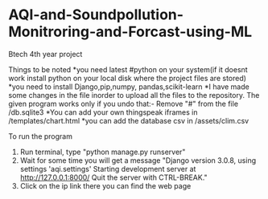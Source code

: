 # AQI-and-Soundpollution-Monitroring-and-Forcast-using-ML
Btech 4th year project


Things to be noted 
*you need latest #python on your system(if it doesnt work install python on your local disk where the project files are stored)
*you need to install Django,pip,numpy, pandas,scikit-learn
*I have made some changes in the file inorder to upload all the files to the repository. The given program works only if you undo that:- Remove "#" from the file /db.sqlite3
*You can add your own thingspeak iframes in /templates/chart.html
*you can add the database csv in /assets/clim.csv

To run the program
1) Run terminal, type "python manage.py runserver"
2) Wait for some time you will get a message "Django version 3.0.8, using settings 'aqi.settings'
                                              Starting development server at http://127.0.0.1:8000/
                                              Quit the server with CTRL-BREAK."
3) Click on the ip link there you can find the web page
